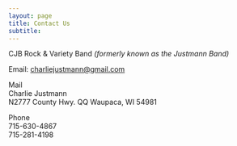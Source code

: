 ```yaml
---
layout: page
title: Contact Us
subtitle: 
---
```


CJB Rock & Variety Band *(formerly known as the Justmann Band)*

Email: [charliejustmann@gmail.com](mailto:charliejustmann@gmail.com)

Mail  
Charlie Justmann  
N2777 County Hwy. QQ
Waupaca, WI 54981  

Phone  
715-630-4867  
715-281-4198


